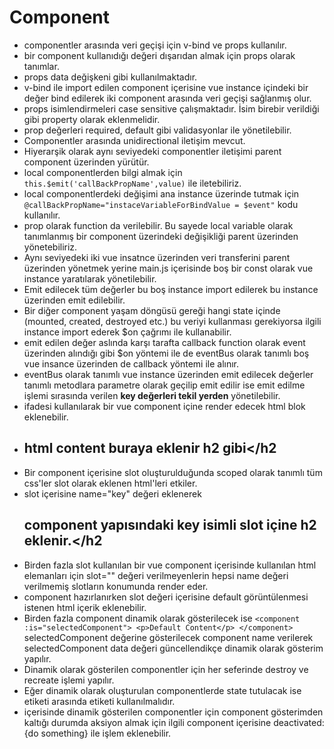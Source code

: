 
# **Component**
- componentler arasında veri geçişi için v-bind ve props kullanılır.
- bir component kullanıdığı değeri dışarıdan almak için props olarak tanımlar.
- props data değişkeni gibi kullanılmaktadır.
- v-bind ile import edilen component içerisine vue instance içindeki bir değer bind edilerek iki component arasında veri geçişi sağlanmış olur.
- props isimlendirmeleri case sensitive çalışmaktadır. İsim birebir verildiği gibi property olarak eklenmelidir.
- prop değerleri required, default gibi validasyonlar ile yönetilebilir.
- Componentler arasında unidirectional iletişim mevcut.
- Hiyerarşik olarak aynı seviyedeki componentler iletişimi parent component üzerinden yürütür.
- local componentlerden bilgi almak için `this.$emit('callBackPropName',value)` ile iletebiliriz.
- local componentlerdeki değişimi ana instance üzerinde tutmak için `@callBackPropName="instaceVariableForBindValue = $event"` kodu kullanılır.
- prop olarak function da verilebilir. Bu sayede local variable olarak tanımlanmış bir component üzerindeki değişikliği parent üzerinden yönetebiliriz.
- Aynı seviyedeki iki vue insatnce üzerinden veri transferini parent üzerinden yönetmek yerine main.js içerisinde boş bir const olarak vue instance yaratılarak yönetilebilir.
- Emit edilecek tüm değerler bu boş instance import edilerek bu instance üzerinden emit edilebilir.
- Bir diğer component yaşam döngüsü gereği hangi state içinde (mounted, created, destroyed etc.) bu veriyi kullanması gerekiyorsa ilgili instance import ederek $on çağrımı ile kullanabilir.
- emit edilen değer aslında karşı tarafta callback function olarak event üzerinden alındığı gibi $on yöntemi ile de eventBus olarak tanımlı boş vue insance üzerinden de callback yöntemi ile alınır.
- eventBus olarak tanımlı vue instance üzerinden emit edilecek değerler tanımlı metodlara parametre olarak geçilip emit edilir ise emit edilme işlemi sırasında verilen **key değerleri tekil yerden** yönetilebilir.
- <slot></slot> ifadesi kullanılarak bir vue component içine render edecek html blok eklenebilir.
- <component-name><h2>html content buraya eklenir h2 gibi</h2</component-name>
- Bir component içerisine slot oluşturulduğunda scoped olarak tanımlı tüm css'ler slot olarak eklenen html'leri etkiler.
- slot içerisine name="key" değeri eklenerek <component-name><h2 slot="key">component yapısındaki key isimli slot içine h2 eklenir.</h2</component-name>
- Birden fazla slot kullanılan bir vue component içerisinde kullanılan html elemanları için slot="" değeri verilmeyenlerin hepsi name değeri verilmemiş slotların konumunda render eder.
- component hazırlanırken slot değeri içerisine default görüntülenmesi istenen html içerik eklenebilir. 
- Birden fazla component dinamik olarak gösterilecek ise `<component :is="selectedComponent">
                                                                              <p>Default Content</p>
                                                                          </component>` selectedComponent değerine gösterilecek component name verilerek selectedComponent data değeri güncellendikçe dinamik olarak gösterim yapılır.
- Dinamik olarak gösterilen componentler için her seferinde destroy ve recreate işlemi yapılır.
- Eğer dinamik olarak oluşturulan componentlerde state tutulacak ise <keep-alive> etiketi arasında <component> etiketi kullanılmalıdır.
- <keep-alive> içerisinde dinamik gösterilen componentler için component gösterimden kaltığı durumda aksiyon almak için ilgili component içerisine deactivated: {do something} ile işlem eklenebilir.
                                                                        
                                                                           

 

